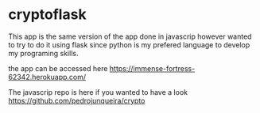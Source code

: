 # cryptoflask

This app is the same version of the app done in javascrip however wanted to try to do it using flask since python is my prefered language to develop my programing skills.

the app can be accessed here https://immense-fortress-62342.herokuapp.com/

The javascrip repo is here if you wanted to have a look https://github.com/pedrojunqueira/crypto
